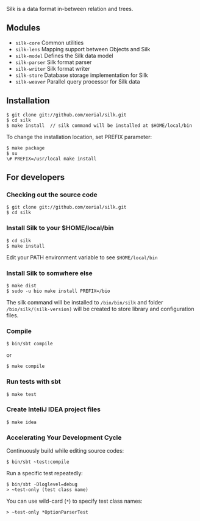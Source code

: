 
Silk is a data format in-between relation and trees.

## Modules
* `silk-core`	Common utilities
* `silk-lens`	    Mapping support between Objects and Silk
* `silk-model`	Defines the Silk data model
* `silk-parser`	Silk format parser
* `silk-writer`	Silk format writer
* `silk-store`	Database storage implementation for Silk
* `silk-weaver`	Parallel query processor for Silk data

## Installation

```
$ git clone git://github.com/xerial/silk.git
$ cd silk
$ make install  // silk command will be installed at $HOME/local/bin
```

To change the installation location, set PREFIX parameter:
```
$ make package
$ su
\# PREFIX=/usr/local make install
```

## For developers

### Checking out the source code
```
$ git clone git://github.com/xerial/silk.git
$ cd silk
```

### Install Silk to your $HOME/local/bin
```
$ cd silk
$ make install
```
Edit your PATH environment variable to see `$HOME/local/bin`

### Install Silk to somwhere else 
```
$ make dist
$ sudo -u bio make install PREFIX=/bio
```
The silk command will be installed to `/bio/bin/silk` and folder `/bio/silk/(silk-version)` will be 
created to store library and configuration files.


### Compile 

```
$ bin/sbt compile
```

or

```
$ make compile
```

### Run tests with sbt

```
$ make test
```

### Create InteliJ IDEA project files

```
$ make idea
```

### Accelerating Your Development Cycle

Continuously build while editing source codes:

    $ bin/sbt ~test:compile

Run a specific test repeatedly:

    $ bin/sbt -Dloglevel=debug
    > ~test-only (test class name) 

You can use wild-card (`*`) to specify test class names:
```
> ~test-only *OptionParserTest
```


